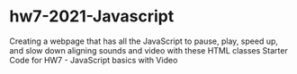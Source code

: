 # hw7-2021-Javascript
Creating a webpage that has all the JavaScript to pause, play, speed up, and slow down aligning sounds and video with these HTML classes
Starter Code for HW7 - JavaScript basics with Video
